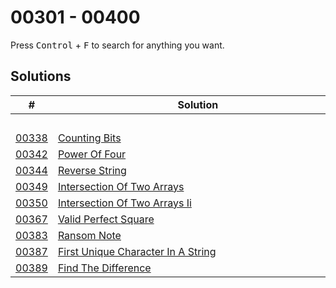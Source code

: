 # 00301 - 00400

Press <kbd>Control</kbd> + <kbd>F</kbd> to search for anything you want.

## Solutions
| # | Solution | Topic | Difficulty |
| --- | --- | --- | --- |
| | &emsp;&emsp;&emsp;&emsp;&emsp;&emsp;&emsp;&emsp;&emsp;&emsp;&emsp;&emsp;&emsp;&emsp;&emsp;&emsp;&emsp;&emsp;&emsp;&emsp;&emsp;&emsp;&emsp;&emsp;&emsp;&emsp;&emsp;&emsp; | &emsp;&emsp;&emsp;&emsp;&emsp;&emsp;&emsp;&emsp;&emsp;&emsp; | |  
| [00338](https://leetcode.com/problems/counting-bits/) | [Counting Bits](00338-counting-bits.cpp) | `Bit-Hacks` | Easy |  
| [00342](https://leetcode.com/problems/power-of-four/) | [Power Of Four](00342-power-of-four.cpp) | `Bit-Hacks` | Easy |  
| [00344](https://leetcode.com/problems/reverse-string/) | [Reverse String](00344-reverse-string.cpp) | `String` | Easy |  
| [00349](https://leetcode.com/problems/intersection-of-two-arrays/) | [Intersection Of Two Arrays](00349-intersection-of-two-arrays.cpp) | `Hashmap` | Easy |  
| [00350](https://leetcode.com/problems/intersection-of-two-arrays-ii/) | [Intersection Of Two Arrays Ii](00350-intersection-of-two-arrays-ii.cpp) | `Hashmap` | Easy |  
| [00367](https://leetcode.com/problems/valid-perfect-square/) | [Valid Perfect Square](00367-valid-perfect-square.cpp) | `Binary-Search` | Easy |  
| [00383](https://leetcode.com/problems/ransom-note/) | [Ransom Note](00383-ransom-note.cpp) | `Hashmap` | Easy |  
| [00387](https://leetcode.com/problems/first-unique-character-in-a-string/) | [First Unique Character In A String](00387-first-unique-character-in-a-string.cpp) | `Hashmap` | Easy |  
| [00389](https://leetcode.com/problems/find-the-difference/) | [Find The Difference](00389-find-the-difference.cpp) | `Bit-Hacks` | Easy |  
